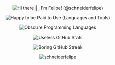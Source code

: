 <p align="center">
  <img src="https://acegif.com/wp-content/uploads/gifs/hello-42.gif" alt="Hi there 👋, I'm Felipe! (@schneiderfelipe)" />
</p>

<p align="center">
  <img src="https://skillicons.dev/icons?i=rust,python,typescript,golang,bash,julia,svelte,docker,vim,git,linux" alt="Happy to be Paid to Use (Languages and Tools)" />
</p>

<p align="center">
  <img src="https://github-readme-stats.vercel.app/api/top-langs?theme=monokai&hide_border=true&show_icons=true&username=schneiderfelipe&count_private=true&date_format=j%20M%5B%20Y%5D&layout=compact&langs_count=8" alt="Obscure Programming Languages" />
</p>

<p align="center">
  <img src="https://github-readme-stats.vercel.app/api?theme=monokai&hide_border=true&show_icons=true&username=schneiderfelipe&count_private=true&date_format=j%20M%5B%20Y%5D&layout=compact&langs_count=8" alt="Useless GitHub Stats" />
</p>

<p align="center">
  <img src="https://github-readme-streak-stats.herokuapp.com?theme=monokai&hide_border=true&show_icons=true&user=schneiderfelipe&count_private=true&date_format=j%20M%5B%20Y%5D&layout=compact&langs_count=8" alt="Boring GitHub Streak" />
</p>

<p align="center">
  <img src="https://komarev.com/ghpvc/?username=schneiderfelipe&label=Profile%20views&color=0e75b6&style=flat" alt="schneiderfelipe" />
</p>
